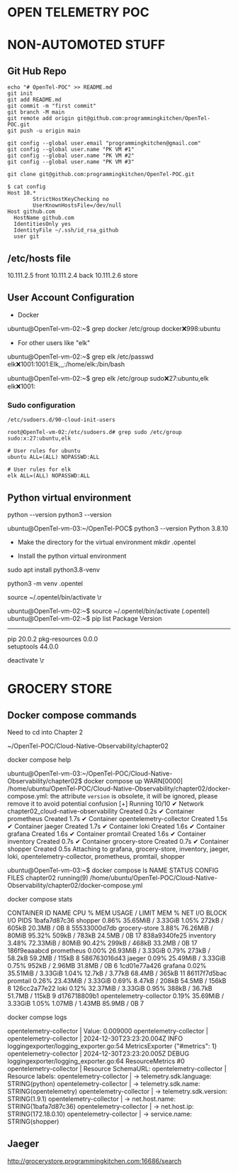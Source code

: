 # OPEN TELEMETRY POC


# NON-AUTOMOTED STUFF

## Git Hub Repo

```
echo "# OpenTel-POC" >> README.md
git init
git add README.md
git commit -m "first commit"
git branch -M main
git remote add origin git@github.com:programmingkitchen/OpenTel-POC.git
git push -u origin main

git config --global user.email "programmingkitchen@gmail.com"
git config --global user.name "PK VM #1"
git config --global user.name "PK VM #2"
git config --global user.name "PK VM #3"

git clone git@github.com:programmingkitchen/OpenTel-POC.git

$ cat config
Host 10.*
        StrictHostKeyChecking no
        UserKnownHostsFile=/dev/null
Host github.com
  HostName github.com
  IdentitiesOnly yes
  IdentityFile ~/.ssh/id_rsa_github
  user git
```

## /etc/hosts file

10.111.2.5 front
10.111.2.4 back
10.111.2.6 store 

## User Account Configuration 
 
 - Docker

ubuntu@OpenTel-vm-02:~$ grep docker /etc/group
docker:x:998:ubuntu

- For other users like "elk"

ubuntu@OpenTel-vm-02:~$ grep elk /etc/passwd
elk:x:1001:1001:Elk,,,:/home/elk:/bin/bash

ubuntu@OpenTel-vm-02:~$ grep elk /etc/group
sudo:x:27:ubuntu,elk
elk:x:1001:

### Sudo configuration 

```
/etc/sudoers.d/90-cloud-init-users

root@OpenTel-vm-02:/etc/sudoers.d# grep sudo /etc/group
sudo:x:27:ubuntu,elk

# User rules for ubuntu
ubuntu ALL=(ALL) NOPASSWD:ALL

# User rules for elk 
elk ALL=(ALL) NOPASSWD:ALL
```


## Python virtual environment

python --version 
python3 --version 

ubuntu@OpenTel-vm-03:~/OpenTel-POC$ python3 --version 
Python 3.8.10

- Make the directory for the virtual environment
mkdir .opentel

- Install the python virtual environment

sudo apt install python3.8-venv

python3 -m venv .opentel 

source ~/.opentel/bin/activate \r

ubuntu@OpenTel-vm-02:~$ source ~/.opentel/bin/activate 
(.opentel) ubuntu@OpenTel-vm-02:~$ pip list
Package       Version
------------- -------
pip           20.0.2 
pkg-resources 0.0.0  
setuptools    44.0.0 

deactivate \r

# GROCERY STORE

## Docker compose commands

Need to cd into Chapter 2

~/OpenTel-POC/Cloud-Native-Observability/chapter02

docker compose help


ubuntu@OpenTel-vm-03:~/OpenTel-POC/Cloud-Native-Observability/chapter02$ docker compose up
WARN[0000] /home/ubuntu/OpenTel-POC/Cloud-Native-Observability/chapter02/docker-compose.yml: the attribute `version` is obsolete, it will be ignored, please remove it to avoid potential confusion 
[+] Running 10/10
 ✔ Network chapter02_cloud-native-observability  Created                                                                                       0.2s 
 ✔ Container prometheus                          Created                                                                                       1.7s 
 ✔ Container opentelemetry-collector             Created                                                                                       1.5s 
 ✔ Container jaeger                              Created                                                                                       1.7s 
 ✔ Container loki                                Created                                                                                       1.6s 
 ✔ Container grafana                             Created                                                                                       1.6s 
 ✔ Container promtail                            Created                                                                                       1.6s 
 ✔ Container inventory                           Created                                                                                       0.7s 
 ✔ Container grocery-store                       Created                                                                                       0.7s 
 ✔ Container shopper                             Created                                                                                       0.5s 
Attaching to grafana, grocery-store, inventory, jaeger, loki, opentelemetry-collector, prometheus, promtail, shopper




ubuntu@OpenTel-vm-03:~$ docker compose ls
NAME                STATUS              CONFIG FILES
chapter02           running(9)          /home/ubuntu/OpenTel-POC/Cloud-Native-Observability/chapter02/docker-compose.yml



docker compose stats

CONTAINER ID   NAME                      CPU %     MEM USAGE / LIMIT    MEM %     NET I/O           BLOCK I/O        PIDS
1bafa7d87c36   shopper                   0.86%     35.65MiB / 3.33GiB   1.05%     272kB / 605kB     20.3MB / 0B      8
55533000d7db   grocery-store             3.88%     76.26MiB / 80MiB     95.32%    509kB / 783kB     24.5MB / 0B      17
838a9340fe25   inventory                 3.48%     72.33MiB / 80MiB     90.42%    299kB / 468kB     33.2MB / 0B      17
186f9eaaabcd   prometheus                0.00%     26.93MiB / 3.33GiB   0.79%     273kB / 58.2kB    59.2MB / 115kB   8
586763016d43   jaeger                    0.09%     25.49MiB / 3.33GiB   0.75%     952kB / 2.96MB    31.8MB / 0B      6
1cd01e77a426   grafana                   0.02%     35.51MiB / 3.33GiB   1.04%     12.7kB / 3.77kB   68.4MB / 365kB   11
86117f7d5bac   promtail                  0.26%     23.43MiB / 3.33GiB   0.69%     8.47kB / 208kB    54.5MB / 156kB   8
126cc2a77e22   loki                      0.12%     32.37MiB / 3.33GiB   0.95%     388kB / 36.7kB    51.7MB / 115kB   9
d176718809b1   opentelemetry-collector   0.19%     35.69MiB / 3.33GiB   1.05%     1.07MB / 1.43MB   85.9MB / 0B      7

docker compse logs


opentelemetry-collector  | Value: 0.009000
opentelemetry-collector  | 
opentelemetry-collector  | 2024-12-30T23:23:20.004Z     INFO    loggingexporter/logging_exporter.go:54  MetricsExporter {"#metrics": 1}
opentelemetry-collector  | 2024-12-30T23:23:20.005Z     DEBUG   loggingexporter/logging_exporter.go:64  ResourceMetrics #0
opentelemetry-collector  | Resource SchemaURL: 
opentelemetry-collector  | Resource labels:
opentelemetry-collector  |      -> telemetry.sdk.language: STRING(python)
opentelemetry-collector  |      -> telemetry.sdk.name: STRING(opentelemetry)
opentelemetry-collector  |      -> telemetry.sdk.version: STRING(1.9.1)
opentelemetry-collector  |      -> net.host.name: STRING(1bafa7d87c36)
opentelemetry-collector  |      -> net.host.ip: STRING(172.18.0.10)
opentelemetry-collector  |      -> service.name: STRING(shopper)






## Jaeger
http://grocerystore.programmingkitchen.com:16686/search